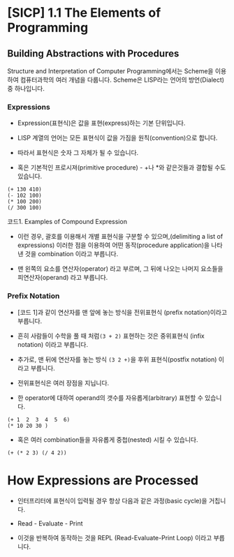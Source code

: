 # [SICP] 1.1 The Elements of Programming

## Building Abstractions with Procedures
Structure and Interpretation of Computer Programming에서는 Scheme을 이용하여 컴퓨터과학의 여러 개념을 다룹니다. Scheme은 LISP라는 언어의 방언(Dialect) 중 하나입니다.

### Expressions
- Expression(표현식)은 값을 표현(express)하는 기본 단위입니다.

- LISP 계열의 언어는 모든 표현식이 값을 가짐을 원칙(convention)으로 합니다.

- 따라서 표현식은 숫자 그 자체가 될 수 있습니다.

- 혹은 기본적인 프로시져(primitive procedure) - +나 *와 같은것들과 결합될 수도 있습니다.
```
(+ 130 410)
(- 102 100)
(* 100 200)
(/ 300 100)
```
코드1. Examples of Compound Expression

 

- 이런 경우, 괄호를 이용해서 개별 표현식을 구분할 수 있으며,(delimiting a list of expressions) 이러한 점을 이용하여 어떤 동작(procedure application)을 나타낸 것을 combination 이라고 부릅니다.

- 맨 왼쪽의 요소를 연산자(operator) 라고 부르며, 그 뒤에 나오는 나머지 요소들을 피연산자(operand) 라고 부릅니다.

 

### Prefix Notation
- [코드 1]과 같이 연산자를 맨 앞에 놓는 방식을 전위표현식 (prefix notation)이라고 부릅니다.

- 흔히 사람들이 수학을 풀 때 처럼`(3 + 2)` 표현하는 것은 중위표현식 (infix notation) 이라고 부릅니다.

- 추가로, 맨 뒤에 연산자를 놓는 방식 `(3 2 +)`을 후위 표현식(postfix notation) 이라고 부릅니다.

 

- 전위표현식은 여러 장점을 지닙니다.

- 한 operator에 대하여 operand의 갯수를 자유롭게(arbitrary) 표현할 수 있습니다.
```
(+ 1  2  3  4  5  6)
(* 10 20 30 )
```
- 혹은 여러 combination들을 자유롭게 중첩(nested) 시킬 수 있습니다.
```
(+ (* 2 3) (/ 4 2))
```
# How Expressions are Processed
- 인터프리터에 표현식이 입력될 경우 항상 다음과 같은 과정(basic cycle)을 거칩니다.

- Read - Evaluate - Print

- 이것을 반복하여 동작하는 것을 REPL (Read-Evaluate-Print Loop) 이라고 부릅니다.